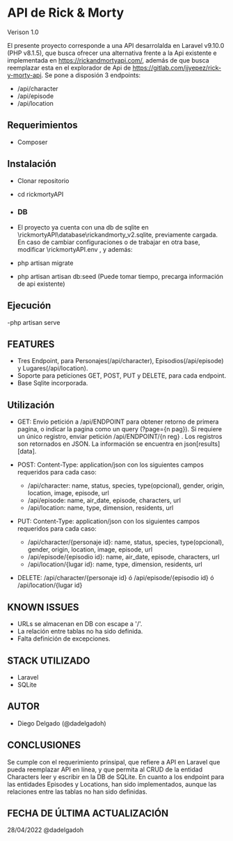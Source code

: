 # API de Rick & Morty
Verison 1.0

El presente proyecto corresponde a una API desarrolalda en Laravel v9.10.0 (PHP v8.1.5), que busca ofrecer 
una alternativa frente a la Api existente e implementada en https://rickandmortyapi.com/, 
además de que busca reemplazar esta en el explorador de Api de https://gitlab.com/jjyepez/rick-y-morty-api.
Se pone a disposión 3 endpoints:

- /api/character
- /api/episode
- /api/location

## Requerimientos
- Composer

## Instalación

- Clonar repositorio
- cd rickmortyAPI

- ### DB

- El proyecto ya cuenta con una db de sqlite en \rickmortyAPI\database\rickandmorty_v2.sqlite, previamente cargada. 
En caso de cambiar configuraciones o de trabajar en otra base, modificar \rickmortyAPI\.env , y además:

- php artisan migrate
- php artisan artisan db:seed (Puede tomar tiempo, precarga información de api existente)
 
## Ejecución
-php artisan serve

## FEATURES
- Tres Endpoint, para Personajes(/api/character), Episodios(/api/episode) y Lugares(/api/location).
- Soporte para peticiones GET, POST, PUT y DELETE, para cada endpoint.
- Base Sqlite incorporada.

## Utilización

- GET: Envio petición a /api/ENDPOINT para obtener retorno de primera pagina, o indicar la pagina como un query (?page={n pag}).
Si requiere un único registro, enviar petición /api/ENDPOINT/{n reg} .
Los registros son retornados en JSON. La información se encuentra en json[results][data].

- POST:  Content-Type: application/json con los siguientes campos requeridos para cada caso:
	- /api/character: name, status, species, type(opcional), gender, origin, location, image, episode, url
	- /api/episode: name, air_date, episode, characters, url
	- /api/location: name, type, dimension, residents, url

- PUT:  Content-Type: application/json con los siguientes campos requeridos para cada caso:
	- /api/character/{personaje id}: name, status, species, type(opcional), gender, origin, location, image, episode, url
	- /api/episode/{episodio id}: name, air_date, episode, characters, url
	- /api/location/{lugar id}: name, type, dimension, residents, url

- DELETE:  /api/character/{personaje id} ó /api/episode/{episodio id} ó /api/location/{lugar id}


## KNOWN ISSUES

- URLs se almacenan en DB con escape a '/'.
- La relación entre tablas no ha sido definida.
- Falta definición de excepciones.

## STACK UTILIZADO
- Laravel
- SQLite

## AUTOR
- Diego Delgado (@dadelgadoh)

## CONCLUSIONES
Se cumple con el requerimiento prinsipal, que refiere a API en Laravel que pueda reemplazar API en línea, 
y que permita al CRUD de la entidad Characters leer y escribir en la DB de SQLite. En cuanto a los endpoint para
las entidades Episodes y Locations, han sido implementados, aunque las relaciones entre las tablas no han sido definidas.

## FECHA DE ÚLTIMA ACTUALIZACIÓN
28/04/2022
@dadelgadoh